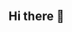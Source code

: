 ## Hi there 👋

<!--
**VoxSecuritatis/VoxSecuritatis** is a ✨ _special_ ✨ repository because its `README.md` (this file) appears on your GitHub profile.

Welcome to VoxSecuritatis, the voice of security!  Here you will find my porfolio of projects of personal interests.  From code to cloud, you will find something of interest.
-->
